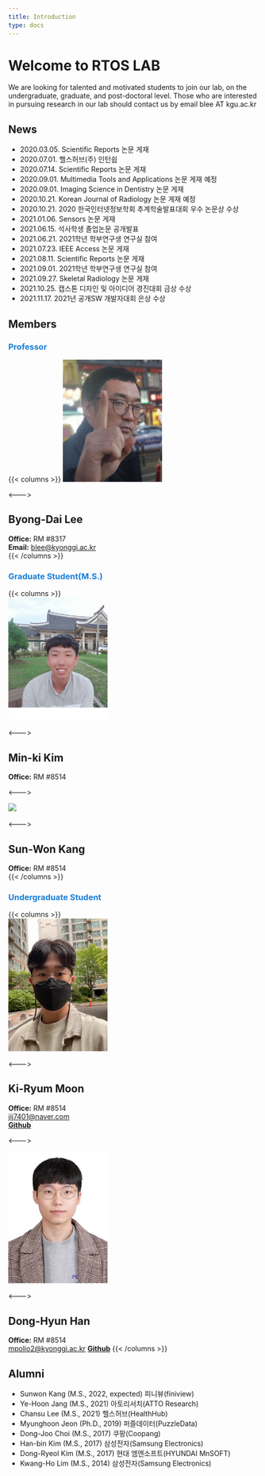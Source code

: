 ```yaml
---
title: Introduction
type: docs
---
```


# Welcome to RTOS LAB

We are looking for talented and motivated students to join our lab, on the undergraduate, graduate, and post-doctoral level. Those who are interested in pursuing research in our lab should contact us by email blee AT kgu.ac.kr

## News

- 2020.03.05. Scientific Reports 논문 게재
- 2020.07.01. 헬스허브(주) 인턴쉽
- 2020.07.14. Scientific Reports 논문 게재
- 2020.09.01. Multimedia Tools and Applications 논문 게재 예정
- 2020.09.01. Imaging Science in Dentistry 논문 게재
- 2020.10.21. Korean Journal of Radiology 논문 게재 예정
- 2020.10.21. 2020 한국인터넷정보학회 추계학술발표대회 우수 논문상 수상
- 2021.01.06. Sensors 논문 게재
- 2021.06.15. 석사학생 졸업논문 공개발표
- 2021.06.21. 2021학년 학부연구생 연구실 참여
- 2021.07.23. IEEE Access 논문 게재
- 2021.08.11. Scientific Reports 논문 게재
- 2021.09.01. 2021학년 학부연구생 연구실 참여
- 2021.09.27. Skeletal Radiology 논문 게재
- 2021.10.25. 캡스톤 디자인 및 아이디어 경진대회 금상 수상
- 2021.11.17. 2021년 공개SW 개발자대회 은상 수상



## Members

### <span style="color:#197ed6">Professor</span>  

{{< columns >}}
<img src="img/member_01.jpg" width = "200px">  

<--->

## Byong-Dai Lee  
**Office:** RM #8317  
**Email:** blee@kyonggi.ac.kr  
{{< /columns >}}


### <span style="color:#197ed6">Graduate Student(M.S.)</span>  

{{< columns >}}  
<img src="img/member_02.jpg" width = "200px">  

<--->

## Min-ki Kim  
**Office:** RM #8514

<--->  

<img src="img/member_03.jpg" width = "200px">  

<--->

## Sun-Won Kang  
**Office:** RM #8514  
{{< /columns >}}  


### <span style="color:#197ed6">Undergraduate Student</span>  

{{< columns >}}  
<img src="img/member_04.jpg" width = "200px">  

<--->  

## Ki-Ryum Moon
**Office:** RM #8514  
jij7401@naver.com  
[**Github**](https://github.com/jij7401)  

<--->  

<img src="img/member_05.jpg" width = "200px">  

<--->

## Dong-Hyun Han   
**Office:** RM #8514  
mpolio2@kyonggi.ac.kr
[**Github**](https://github.com/DongHyun99)
{{< /columns >}}  

## Alumni  

- Sunwon Kang (M.S., 2022, expected) 피니뷰(finiview)  
- Ye-Hoon Jang (M.S., 2021) 아토리서치(ATTO Research)  
- Chansu Lee (M.S., 2021) 헬스허브(HealthHub)  
- Myunghoon Jeon (Ph.D., 2019) 퍼즐데이터(PuzzleData)  
- Dong-Joo Choi (M.S., 2017) 쿠팡(Coopang)  
- Han-bin Kim (M.S., 2017) 삼성전자(Samsung Electronics)  
- Dong-Ryeol Kim (M.S., 2017) 현대 엠엔소프트(HYUNDAI MnSOFT)  
- Kwang-Ho Lim (M.S., 2014) 삼성전자(Samsung Electronics)  